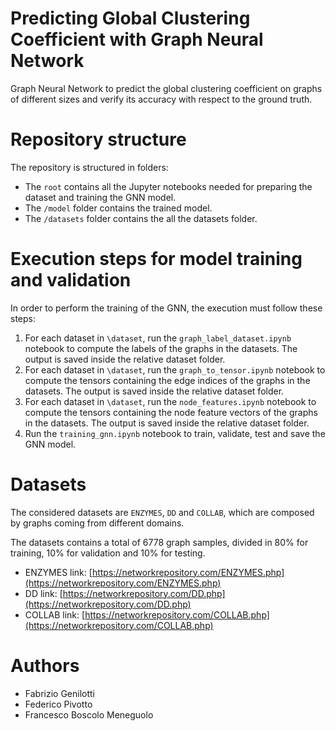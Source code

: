 # Predicting Global Clustering Coefficient with Graph Neural Network
Graph Neural Network to predict the global clustering coefficient on graphs of different sizes and verify its accuracy with respect to the ground truth.

# Repository structure
The repository is structured in folders:
-  The `root` contains all the Jupyter notebooks needed for preparing the dataset and training the GNN model.
-  The `/model` folder contains the trained model.
-  The `/datasets` folder contains the all the datasets folder.

# Execution steps for model training and validation
In order to perform the training of the GNN, the execution must follow these steps:
1.  For each dataset in `\dataset`, run the `graph_label_dataset.ipynb` notebook to compute the labels of the graphs in the datasets. The output is saved inside the relative dataset folder.
2.  For each dataset in `\dataset`, run the `graph_to_tensor.ipynb` notebook to compute the tensors containing the edge indices of the graphs in the datasets. The output is saved inside the relative dataset folder.
3.  For each dataset in `\dataset`, run the `node_features.ipynb` notebook to compute the tensors containing the node feature vectors of the graphs in the datasets. The output is saved inside the relative dataset folder.
4.  Run the `training_gnn.ipynb` notebook to train, validate, test and save the GNN model.

# Datasets
The considered datasets are `ENZYMES`, `DD` and `COLLAB`, which are composed by graphs coming from different domains.

The datasets contains a total of 6778 graph samples, divided in 80% for training, 10% for validation and 10% for testing.

-  ENZYMES link: [https://networkrepository.com/ENZYMES.php](https://networkrepository.com/ENZYMES.php)
-  DD link: [https://networkrepository.com/DD.php](https://networkrepository.com/DD.php)
-  COLLAB link: [https://networkrepository.com/COLLAB.php](https://networkrepository.com/COLLAB.php)

# Authors
-  Fabrizio Genilotti
-  Federico Pivotto
-  Francesco Boscolo Meneguolo
